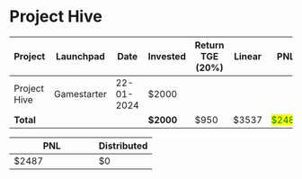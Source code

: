 # Project Hive



<table data-full-width="true"><thead><tr><th width="141">Project</th><th width="138">Launchpad</th><th width="132">Date</th><th width="133">Invested</th><th>Return TGE (20%)</th><th width="82">Linear</th><th>PNL</th></tr></thead><tbody><tr><td>Project Hive</td><td>Gamestarter</td><td>22-01-2024</td><td>$2000</td><td></td><td></td><td></td></tr><tr><td><strong>Total</strong></td><td></td><td></td><td><strong>$2000</strong></td><td>$950</td><td>$3537</td><td><mark style="color:green;">$2487</mark></td></tr></tbody></table>

<table data-full-width="true"><thead><tr><th width="135">PNL</th><th>Distributed</th></tr></thead><tbody><tr><td>$2487</td><td>$0</td></tr></tbody></table>

